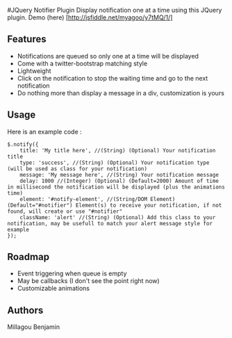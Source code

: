 #JQuery Notifier Plugin
Display notification one at a time using this JQuery plugin.
Demo (here) [http://jsfiddle.net/myagoo/y7tMQ/1/]

## Features
 - Notifications are queued so only one at a time will be displayed
 - Come with a twitter-bootstrap matching style
 - Lightweight
 - Click on the notification to stop the waiting time and go to the next notification
 - Do nothing more than display a message in a div, customization is yours

## Usage
Here is an example code :

	$.notify({
		title: 'My title here', //(String) (Optional) Your notification title
		type: 'success', //(String) (Optional) Your notification type (will be used as class for your notification)
		message: 'My message here', //(String) Your notification message
		delay: 1000 //(Integer) (Optional) (Default=2000) Amount of time in millisecond the notification will be displayed (plus the animations time)
		element: '#notify-element', //(String/DOM Element) (Default="#notifier") Element(s) to receive your notification, if not found, will create or use "#notifier"
		className: 'alert' //(String) (Optional) Add this class to your notification, may be usefull to match your alert message style for example
	});

## Roadmap
 - Event triggering when queue is empty
 - May be callbacks (I don't see the point right now)
 - Customizable animations

## Authors

Millagou Benjamin
